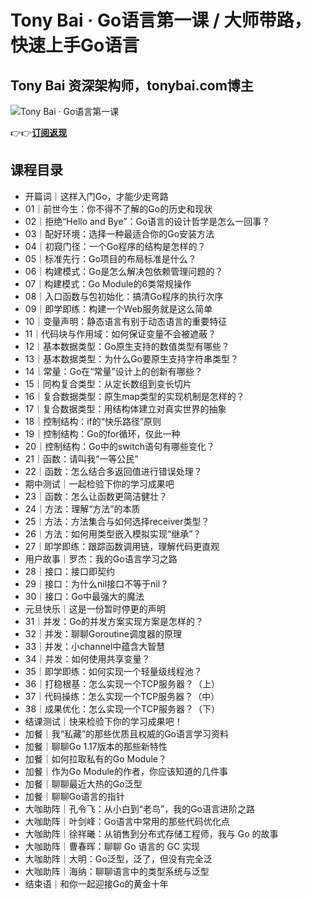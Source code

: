 Tony Bai · Go语言第一课 / 大师带路，快速上手Go语言
==================================

Tony Bai **资深架构师，tonybai.com博主**
--------------------------------

![Tony Bai · Go语言第一课](https://www.geekgay.com/storage/geek/geek_36d7a566f9989c21e4bfec2b045ac277.jpg)  
  
👉👉[**订阅返现**](https://time.geekbang.org/column/intro/100093501?code=WGUR16KQUmbwDNiSUvK61lhyAdEg20Sm1uCDbkzX2fk%3D "Tony Bai · Go语言第一课")  
  
课程目录
----

  
  
- 开篇词｜这样入门Go，才能少走弯路
- 01｜前世今生：你不得不了解的Go的历史和现状
- 02｜拒绝“Hello and Bye”：Go语言的设计哲学是怎么一回事？
- 03｜配好环境：选择一种最适合你的Go安装方法
- 04｜初窥门径：一个Go程序的结构是怎样的？
- 05｜标准先行：Go项目的布局标准是什么？
- 06｜构建模式：Go是怎么解决包依赖管理问题的？
- 07｜构建模式：Go Module的6类常规操作
- 08｜入口函数与包初始化：搞清Go程序的执行次序
- 09｜即学即练：构建一个Web服务就是这么简单
- 10｜变量声明：静态语言有别于动态语言的重要特征
- 11｜代码块与作用域：如何保证变量不会被遮蔽？
- 12｜基本数据类型：Go原生支持的数值类型有哪些？
- 13｜基本数据类型：为什么Go要原生支持字符串类型？
- 14｜常量：Go在“常量”设计上的创新有哪些？
- 15｜同构复合类型：从定长数组到变长切片
- 16｜复合数据类型：原生map类型的实现机制是怎样的？
- 17｜复合数据类型：用结构体建立对真实世界的抽象
- 18｜控制结构：if的“快乐路径”原则
- 19｜控制结构：Go的for循环，仅此一种
- 20｜控制结构：Go中的switch语句有哪些变化？
- 21｜函数：请叫我“一等公民”
- 22｜函数：怎么结合多返回值进行错误处理？
- 期中测试｜一起检验下你的学习成果吧
- 23｜函数：怎么让函数更简洁健壮？
- 24｜方法：理解“方法”的本质
- 25｜方法：方法集合与如何选择receiver类型？
- 26｜方法：如何用类型嵌入模拟实现“继承”？
- 27｜即学即练：跟踪函数调用链，理解代码更直观
- 用户故事｜罗杰：我的Go语言学习之路
- 28｜接口：接口即契约
- 29｜接口：为什么nil接口不等于nil？
- 30｜接口：Go中最强大的魔法
- 元旦快乐｜这是一份暂时停更的声明
- 31｜并发：Go的并发方案实现方案是怎样的？
- 32｜并发：聊聊Goroutine调度器的原理
- 33｜并发：小channel中蕴含大智慧
- 34｜并发：如何使用共享变量？
- 35｜即学即练：如何实现一个轻量级线程池？
- 36｜打稳根基：怎么实现一个TCP服务器？（上）
- 37｜代码操练：怎么实现一个TCP服务器？（中）
- 38｜成果优化：怎么实现一个TCP服务器？（下）
- 结课测试｜快来检验下你的学习成果吧！
- 加餐｜我“私藏”的那些优质且权威的Go语言学习资料
- 加餐｜聊聊Go 1.17版本的那些新特性
- 加餐｜如何拉取私有的Go Module？
- 加餐｜作为Go Module的作者，你应该知道的几件事
- 加餐｜聊聊最近大热的Go泛型
- 加餐｜聊聊Go语言的指针
- 大咖助阵｜孔令飞：从小白到“老鸟”，我的Go语言进阶之路
- 大咖助阵｜叶剑峰：Go语言中常用的那些代码优化点
- 大咖助阵｜徐祥曦：从销售到分布式存储工程师，我与 Go 的故事
- 大咖助阵｜曹春晖：聊聊 Go 语言的 GC 实现
- 大咖助阵｜大明：Go泛型，泛了，但没有完全泛
- 大咖助阵｜海纳：聊聊语言中的类型系统与泛型
- 结束语｜和你一起迎接Go的黄金十年